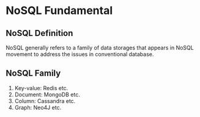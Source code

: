 # NoSQL Fundamental
## NoSQL Definition
NoSQL generally refers to a family of data storages that appears in NoSQL movement to address the issues in conventional database. 

## NoSQL Family

1. Key-value: Redis etc. 
1. Document: MongoDB etc. 
1. Column: Cassandra etc.
1. Graph: Neo4J etc. 
